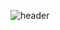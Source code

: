 ![header](https://capsule-render.vercel.app/api?type=waving&color=B897FF&height=300&section=header&text=DAHYEON&fontSize=90)
<!--
**dahyeon6433/dahyeon6433** is a ✨ _special_ ✨ repository because its `README.md` (this file) appears on your GitHub profile.

Here are some ideas to get you started:

- 🔭 I’m currently working on ...
- 🌱 I’m currently learning ...
- 👯 I’m looking to collaborate on ...
- 🤔 I’m looking for help with ...
- 💬 Ask me about ...
- 📫 How to reach me: ...
- 😄 Pronouns: ...
- ⚡ Fun fact: ...
-->
